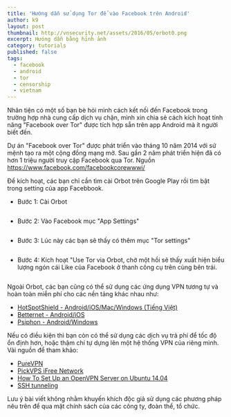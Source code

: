 ```yaml
---
title: 'Hướng dẫn sử dụng Tor để vào Facebook trên Android'
author: k9
layout: post
thumbnail: http://vnsecurity.net/assets/2016/05/orbot0.png
excerpt: Hưóng dẫn bằng hỉnh ảnh
category: tutorials
published: false
tags:
  - facebook
  - android
  - tor
  - censorship
  - vietnam
---
```


Nhân tiện có một số bạn bè hỏi mình cách kết nối đến Facebook trong trường hợp nhà cung cấp dịch vụ chặn, mình xin chia sẻ cách kích hoạt tính năng "Facebook over Tor" được tích hợp sẵn trên app Android mà ít người biết đến.

Dự án "Facebook over Tor" được phát triển vào tháng 10 năm 2014 với sứ mệnh tạo ra một cộng đồng mạng mở. Sau gần 2 năm phát triển hiện đã có hơn 1 triệu người truy cập Facebook qua Tor. Nguồn https://www.facebook.com/facebookcorewwwi/

Để kích hoạt, các bạn chỉ cần tìm cài Orbot trên Google Play rồi tìm bật trong setting của app Facebbook.

- Bước 1: Cài Orbot

<img alt="" src="http://vnsecurity.net/assets/2016/05/orbot1.png"  />

- Bước 2: Vào Facebook mục "App Settings"

<img alt="" src="http://vnsecurity.net/assets/2016/05/orbot2.png"  />

- Bước 3: Lúc này các bạn sẽ thấy có thêm mục "Tor settings"

<img alt="" src="http://vnsecurity.net/assets/2016/05/orbot3.png"  />

- Bước 4: Kích hoạt "Use Tor via Orbot, chờ một hồi sẽ thấy xuất hiện biểu lượng ngón cái Like của Facebook ở thanh công cụ trên cùng bên trái.

<img alt="" src="http://vnsecurity.net/assets/2016/05/orbot4.png"  />

Ngoài Orbot, các bạn cũng có thể sử dụng các ứng dụng VPN tương tự và hoàn toàn miễn phí cho các nền tảng khác nhau như:

- [HotSpotShield - Android/iOS/Mac/Windows (Tiếng Việt)](https://www.hotspotshield.com/vi/)
- [Betternet - Android/iOS](https://www.betternet.co/download)
- [Psiphon - Android/Windows](http://psiphon3.com/en/download)

Nếu có điều kiện thì bạn còn có thể sử dụng các dịch vụ trả phí để tốc độ ổn định hơn, hoặc thậm chí tự dựng lên một hệ thống VPN của riêng mình. Vài nguồn để tham khảo:

- [PureVPN](https://www.purevpn.com)
- [PickVPS iFree Network](http://pickvps.com/manual/ifree-network/)
- [How To Set Up an OpenVPN Server on Ubuntu 14.04](https://www.digitalocean.com/community/tutorials/how-to-set-up-an-openvpn-server-on-ubuntu-14-04)
- [SSH tunneling](http://www.linuxjournal.com/content/ssh-tunneling-poor-techies-vpn)

Lưu ý bài viết không nhằm khuyến khích độc giả sử dụng các phương pháp nêu trên để qua mặt chính sách của các công ty, đoàn thể, tổ chức.
